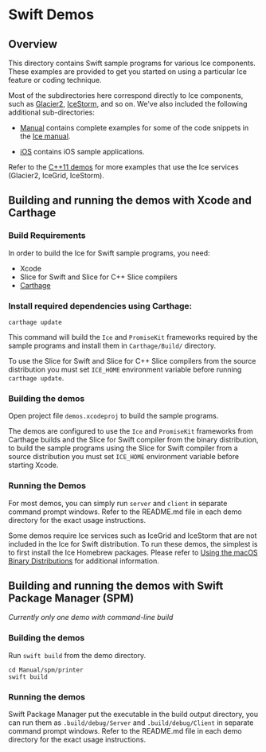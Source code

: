 # Swift Demos

## Overview

This directory contains Swift sample programs for various Ice components. These
examples are provided to get you started on using a particular Ice feature or
coding technique.

Most of the subdirectories here correspond directly to Ice components, such as
[Glacier2](./Glacier2), [IceStorm](./IceStorm), and so on. We've also included the
following additional sub-directories:

- [Manual](./Manual) contains complete examples for some of the code snippets
in the [Ice manual][1].

- [iOS](./iOS) contains iOS sample applications.

Refer to the [C++11 demos](../cpp11) for more examples that use the Ice services
(Glacier2, IceGrid, IceStorm).

## Building and running the demos with Xcode and Carthage

### Build Requirements

In order to build the Ice for Swift sample programs, you need:
 * Xcode
 * Slice for Swift and Slice for C++ Slice compilers
 * [Carthage][2]

### Install required dependencies using Carthage:

```
carthage update
```

This command will build the `Ice` and `PromiseKit` frameworks required by the sample
programs and install them in `Carthage/Build/` directory.

To use the Slice for Swift and Slice for C++ Slice compilers from the source distribution
you must set `ICE_HOME` environment variable before running `carthage update`.

### Building the demos

Open project file `demos.xcodeproj` to build the sample programs.

The demos are configured to use the `Ice` and `PromiseKit` frameworks from Carthage
builds and the Slice for Swift compiler from the binary distribution, to build the sample
programs using the Slice for Swift compiler from a source distribution you must set `ICE_HOME`
environment variable before starting Xcode.

### Running the Demos

For most demos, you can simply run `server` and `client` in separate command
prompt windows.  Refer to the README.md file in each demo directory for the
exact usage instructions.

Some demos require Ice services such as IceGrid and IceStorm that are not
included in the Ice for Swift distribution. To run these demos, the simplest
is to first install the Ice Homebrew packages. Please refer to
[Using the macOS Binary Distributions][3] for additional information.

## Building and running the demos with Swift Package Manager (SPM)

*Currently only one demo with command-line build*

### Building the demos

Run `swift build` from the demo directory.

```
cd Manual/spm/printer
swift build
```

### Running the demos

Swift Package Manager put the executable in the build output directory, you can
run them as `.build/debug/Server` and `.build/debug/Client` in separate command
prompt windows. Refer to the README.md file in each demo directory for the
exact usage instructions.


[1]: https://doc.zeroc.com/display/IceSwift/Ice+Manual
[2]: https://github.com/Carthage/Carthage
[3]: https://doc.zeroc.com/display/Rel/Using+the+macOS+Binary+Distribution+for+Ice+3.7.2
